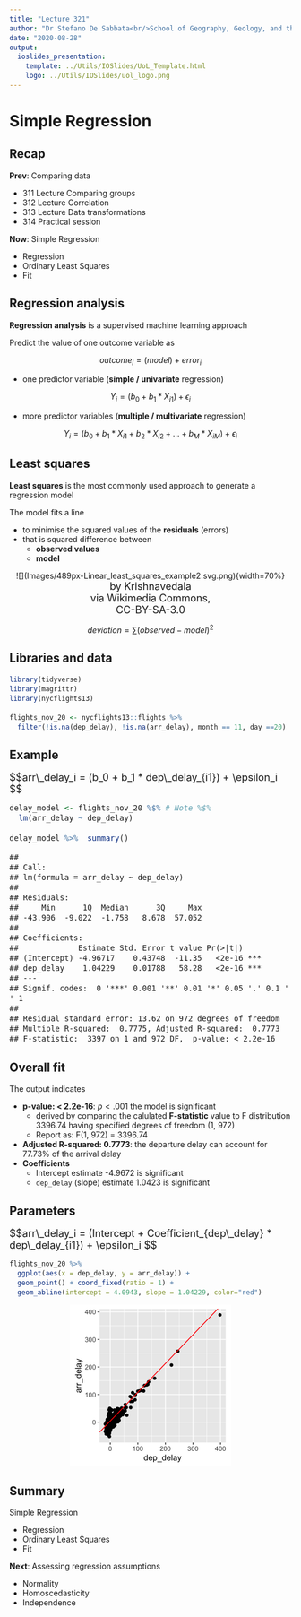 ```yaml
---
title: "Lecture 321"
author: "Dr Stefano De Sabbata<br/>School of Geography, Geology, and the Env.<br/><a href=\"mailto:s.desabbata@le.ac.uk\">s.desabbata&commat;le.ac.uk</a> &vert; <a href=\"https://twitter.com/maps4thought\">&commat;maps4thought</a><br/><a href=\"https://github.com/sdesabbata/GY7702\">github.com/sdesabbata/GY7702</a> licensed under <a href=\"https://www.gnu.org/licenses/gpl-3.0.html\">GNU GPL v3.0</a>"
date: "2020-08-28"
output:
  ioslides_presentation:
    template: ../Utils/IOSlides/UoL_Template.html
    logo: ../Utils/IOSlides/uol_logo.png
---
```




<style type="text/css">
.small_r_all pre{
  font-size: 16px;
  line-height: 18px;
}
.small_r_output pre:not(.prettyprint){
  font-size: 16px;
  line-height: 18px;
}
.verysmall_r_output pre:not(.prettyprint){
  font-size: 12px;
  line-height: 14px;
}
</style>



# Simple Regression


## Recap

**Prev**: Comparing data

- 311 Lecture Comparing groups
- 312 Lecture Correlation
- 313 Lecture Data transformations
- 314 Practical session

**Now**: Simple Regression

- Regression
- Ordinary Least Squares
- Fit



## Regression analysis

**Regression analysis** is a supervised machine learning approach

Predict the value of one outcome variable as

$$outcome_i = (model) + error_i $$

- one predictor variable (**simple / univariate** regression)

$$Y_i = (b_0 + b_1 * X_{i1}) + \epsilon_i $$
    
- more predictor variables (**multiple / multivariate** regression)

$$Y_i = (b_0 + b_1 * X_{i1} + b_2 * X_{i2} + \dots + b_M * X_{iM}) + \epsilon_i $$



## Least squares

<div class="columns-2">

**Least squares** is the most commonly used approach to generate a regression model

The model fits a line
    
- to minimise the squared values of the **residuals** (errors)
- that is squared difference between
    - **observed values**
    - **model**


<center>
![](Images/489px-Linear_least_squares_example2.svg.png){width=70%}

<br/>
<font size="4">	
by 	Krishnavedala<br/>
via Wikimedia Commons,<br/>CC-BY-SA-3.0
</font>
</center>

</div>

$$deviation = \sum(observed - model)^2$$

## Libraries and data


```r
library(tidyverse)
library(magrittr)  
library(nycflights13)

flights_nov_20 <- nycflights13::flights %>%
  filter(!is.na(dep_delay), !is.na(arr_delay), month == 11, day ==20) 
```


## Example

<font size="4">	
$$arr\_delay_i = (b_0 + b_1 * dep\_delay_{i1}) + \epsilon_i $$
</font>

<div class="small_r_output">


```r
delay_model <- flights_nov_20 %$% # Note %$%
  lm(arr_delay ~ dep_delay)

delay_model %>%  summary()
```

```
## 
## Call:
## lm(formula = arr_delay ~ dep_delay)
## 
## Residuals:
##     Min      1Q  Median      3Q     Max 
## -43.906  -9.022  -1.758   8.678  57.052 
## 
## Coefficients:
##             Estimate Std. Error t value Pr(>|t|)    
## (Intercept) -4.96717    0.43748  -11.35   <2e-16 ***
## dep_delay    1.04229    0.01788   58.28   <2e-16 ***
## ---
## Signif. codes:  0 '***' 0.001 '**' 0.01 '*' 0.05 '.' 0.1 ' ' 1
## 
## Residual standard error: 13.62 on 972 degrees of freedom
## Multiple R-squared:  0.7775,	Adjusted R-squared:  0.7773 
## F-statistic:  3397 on 1 and 972 DF,  p-value: < 2.2e-16
```

</div>



## Overall fit



The output indicates

- **p-value: < 2.2e-16**: $p<.001$ the model is significant
    - derived by comparing the calulated **F-statistic** value to F distribution 3396.74 having specified degrees of freedom (1, 972)
    - Report as: F(1, 972) = 3396.74
- **Adjusted R-squared: 0.7773**: the departure delay can account for 77.73% of the arrival delay
- **Coefficients**
    - Intercept estimate -4.9672 is significant
    - `dep_delay` (slope) estimate 1.0423 is significant



## Parameters

<font size="4">	
$$arr\_delay_i = (Intercept + Coefficient_{dep\_delay} * dep\_delay_{i1}) + \epsilon_i $$
</font>


```r
flights_nov_20 %>%
  ggplot(aes(x = dep_delay, y = arr_delay)) +
  geom_point() + coord_fixed(ratio = 1) +
  geom_abline(intercept = 4.0943, slope = 1.04229, color="red")
```

<center>
<img src="321_L_Regression_files/figure-html/unnamed-chunk-5-1.png" width="288" />
</center>


<!--
## Outliers and residuals
## Influential cases
-->



## Summary

Simple Regression

- Regression
- Ordinary Least Squares
- Fit

**Next**: Assessing regression assumptions

- Normality
- Homoscedasticity
- Independence
